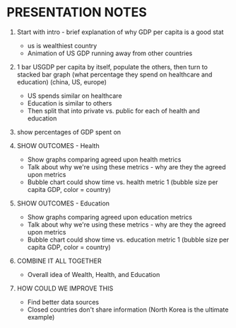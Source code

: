 # PRESENTATION NOTES

1. Start with intro - brief explanation of why GDP per capita is a good stat
	* us is wealthiest country
	* Animation of US GDP running away from other countries

2. 1 bar USGDP per capita by itself, populate the others, then turn to stacked bar graph (what percentage they spend on healthcare and education) (china, US, europe)
	* US spends similar on healthcare
	* Education is similar to others
	* Then split that into private vs. public for each of health and education

3. show percentages of GDP spent on 


4. SHOW OUTCOMES - Health
	* Show graphs comparing agreed upon health metrics
	* Talk about why we're using these metrics - why are they the agreed upon metrics
	* Bubble chart could show time vs. health metric 1 (bubble size per capita GDP, color = country)


5. SHOW OUTCOMES - Education
	* Show graphs comparing agreed upon education metrics
	* Talk about why we're using these metrics - why are they the agreed upon metrics
	* Bubble chart could show time vs. education metric 1 (bubble size per capita GDP, color = country)


6. COMBINE IT ALL TOGETHER
	* Overall idea of Wealth, Health, and Education


7. HOW COULD WE IMPROVE THIS
	* Find better data sources
	* Closed countries don't share information (North Korea is the ultimate example)
